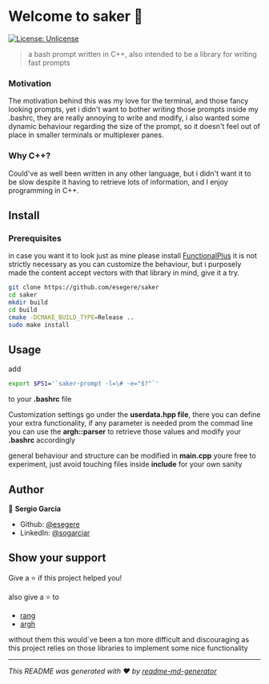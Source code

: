 # Welcome to saker 👋
[![License: Unlicense](https://img.shields.io/badge/License-Unlicense-yellow.svg)](#)

> a bash prompt written in C++, also intended to be a library for writing fast prompts

### Motivation

The motivation behind this was my love for the terminal, and those fancy looking prompts, yet i didn't want to bother writing those prompts inside my
.bashrc, they are really annoying to write and modify, i also wanted some dynamic behaviour regarding the size of the prompt, so it doesn't feel out of
place in smaller terminals or multiplexer panes.

### Why C++?

Could've as well been written in any other language, but i didn't want it to be slow despite it having to retrieve lots of information, and I enjoy
programming in C++.


## Install

### Prerequisites

in case you want it to look just as mine please install [FunctionalPlus](https://github.com/Dobiasd/FunctionalPlus)
it is not strictly necessary as you can customize the behaviour, but i purposely made the content accept vectors with that library in mind, give it a try.

```sh
git clone https://github.com/esegere/saker 
cd saker 
mkdir build 
cd build  
cmake -DCMAKE_BUILD_TYPE=Release .. 
sudo make install
```

## Usage

add
```sh
export $PS1='`saker-prompt -l=\# -e="$?"`'
```
to your **.bashrc** file

Customization settings go under the **userdata.hpp file**, there you can define your extra functionality, if any parameter is needed prom the commad
line you can use the **argh::parser**  to retrieve those values and modify your **.bashrc** accordingly

general behaviour and structure can be modified in **main.cpp** youre free to experiment, just avoid touching files inside **include** for your own sanity

## Author

👤 **Sergio Garcia**

* Github: [@esegere](https://github.com/esegere)
* LinkedIn: [@sogarciar](https://linkedin.com/in/sogarciar)

## Show your support

Give a ⭐️ if this project helped you!

also give a ⭐️ to
-  [rang](https://github.com/agauniyal/rang)
-  [argh](https://github.com/adishavit/argh)

without them this would´ve been a ton more difficult and discouraging as this project relies on those libraries to implement some nice functionality

***
_This README was generated with ❤️ by [readme-md-generator](https://github.com/kefranabg/readme-md-generator)_
